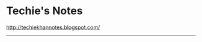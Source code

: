 # Techie's Notes

http://techiekhannotes.blogspot.com/

---------------------------------------------------------------------------------------------------

